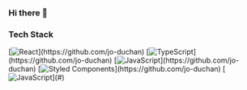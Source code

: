 ### Hi there 👋

  <div align=left>
	<h3>Tech Stack</h3>
	
  [![React](https://img.shields.io/badge/React-rgba(0,0,0,0)?style=flat-square&logo=React&logoColor=61DAFB)](https://github.com/jo-duchan)
  [![TypeScript](https://img.shields.io/badge/TypeScript-rgba(0,0,0,0)?style=flat-square&logo=TypeScript&logoColor=3178C6)](https://github.com/jo-duchan)
  [![JavaScript](https://img.shields.io/badge/JavaScript-rgba(0,0,0,0)?style=flat-square&logo=JavaScript&logoColor=F7DF1E)](https://github.com/jo-duchan)
  [![Styled Components](https://img.shields.io/badge/Styled%20Components-rgba(0,0,0,0)?style=flat-square&logo=Styled%20Components&logoColor=DB7093)](https://github.com/jo-duchan)
  [![JavaScript](https://img.shields.io/badge/HTML5-rgba(0,0,0,0)?style=flat-square&logo=HTML5&logoColor=E34F26)](#)
	
  </div>
